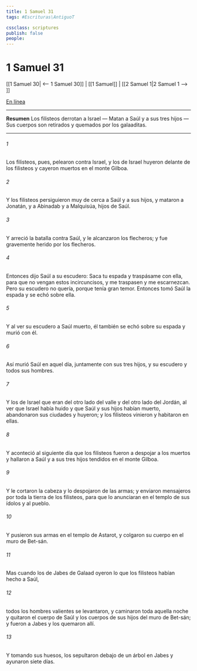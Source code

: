 ```yaml
---
title: 1 Samuel 31
tags: #Escrituras\AntiguoT

cssclass: scriptures
publish: false
people:
---
```


# 1 Samuel 31
[[1 Samuel 30| <-- 1 Samuel 30]] | [[1 Samuel]] | [[2 Samuel 1|2 Samuel 1 --> ]]

[En línea](https://churchofjesuschrist.org/study/scriptures/ot/1-sam/31?lang=spa)

---
__Resumen__
Los filisteos derrotan a Israel — Matan a Saúl y a sus tres hijos — Sus cuerpos son retirados y quemados por los galaaditas.

---
###### 1 
Los filisteos, pues, pelearon contra Israel, y los de Israel huyeron delante de los filisteos y cayeron muertos en el monte Gilboa.

###### 2 
Y los filisteos persiguieron muy de cerca a Saúl y a sus hijos, y mataron a Jonatán, y a Abinadab y a Malquisúa, hijos de Saúl.

###### 3 
Y arreció la batalla contra Saúl, y le alcanzaron los flecheros; y fue gravemente herido por los flecheros.

###### 4 
Entonces dijo Saúl a su escudero: Saca tu espada y traspásame con ella, para que no vengan estos incircuncisos, y me traspasen y me escarnezcan. Pero su escudero no quería, porque tenía gran temor. Entonces tomó Saúl la espada y se echó sobre ella.

###### 5 
Y al ver su escudero a Saúl muerto, él también se echó sobre su espada y murió con él.

###### 6 
Así murió Saúl en aquel día, juntamente con sus tres hijos, y su escudero y todos sus hombres.

###### 7 
Y los de Israel que eran del otro lado del valle y del otro lado del Jordán, al ver que Israel había huido y que Saúl y sus hijos habían muerto, abandonaron sus ciudades y huyeron; y los filisteos vinieron y habitaron en ellas.

###### 8 
Y aconteció al siguiente día que los filisteos fueron a despojar a los muertos y hallaron a Saúl y a sus tres hijos tendidos en el monte Gilboa.

###### 9 
Y le cortaron la cabeza y lo despojaron de las armas; y enviaron mensajeros por toda la tierra de los filisteos, para que lo anunciaran en el templo de sus ídolos y al pueblo.

###### 10 
Y pusieron sus armas en el templo de Astarot, y colgaron su cuerpo en el muro de Bet-sán.

###### 11 
Mas cuando los de Jabes de Galaad oyeron lo que los filisteos habían hecho a Saúl,

###### 12 
todos los hombres valientes se levantaron, y caminaron toda aquella noche y quitaron el cuerpo de Saúl y los cuerpos de sus hijos del muro de Bet-sán; y fueron a Jabes y los quemaron allí.

###### 13 
Y tomando sus huesos, los sepultaron debajo de un árbol en Jabes y ayunaron siete días.


